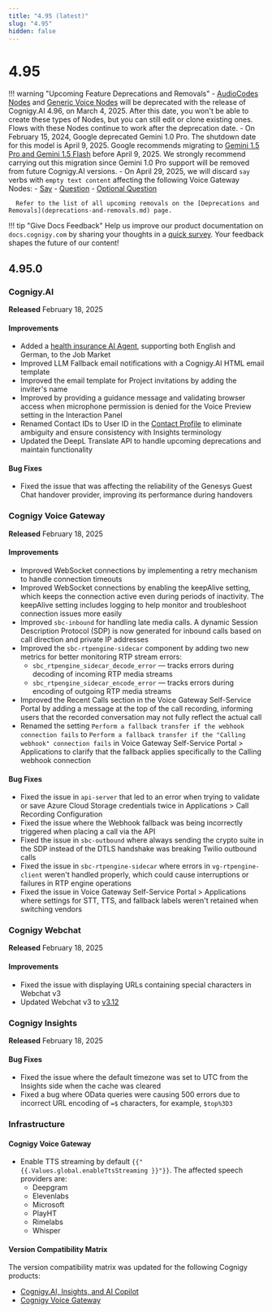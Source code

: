 ```yaml
---
title: "4.95 (latest)"
slug: "4.95"
hidden: false
---
```


# 4.95

!!! warning "Upcoming Feature Deprecations and Removals"
    - [AudioCodes Nodes](../ai/build/node-reference/voice/audiocodes/overview.md) and [Generic Voice Nodes](../ai/build/node-reference/voice/generic/overview.md) will be deprecated with the release of Cognigy.AI 4.96, on March 4, 2025. After this date, you won't be able to create these types of Nodes, but you can still edit or clone existing ones. Flows with these Nodes continue to work after the deprecation date.
    - On February 15, 2024, Google deprecated Gemini 1.0 Pro. The shutdown date for this model is April 9, 2025. Google recommends migrating to [Gemini 1.5 Pro and Gemini 1.5 Flash](https://cloud.google.com/vertex-ai/generative-ai/docs/deprecations/gemini-1.0-pro) before April 9, 2025. We strongly recommend carrying out this migration since Gemini 1.0 Pro support will be removed from future Cognigy.AI versions.
    - On April 29, 2025, we will discard `say` verbs with `empty text content` affecting the following Voice Gateway Nodes:
        - [Say](../ai/build/node-reference/basic/say.md)
        - [Question](../ai/build/node-reference/basic/question.md)
        - [Optional Question](../ai/build/node-reference/basic/optional-question.md)

      Refer to the list of all upcoming removals on the [Deprecations and Removals](deprecations-and-removals.md) page.

!!! tip "Give Docs Feedback"
    Help us improve our product documentation on `docs.cognigy.com` by sharing your thoughts in a [quick survey](https://forms.office.com/e/xnqneVasp2). Your feedback shapes the future of our content!

## 4.95.0

### Cognigy.AI

**Released** February 18, 2025

#### Improvements

- Added a [health insurance AI Agent](../ai/empower/agentic-ai/overview.md#job-market), supporting both English and German, to the Job Market
- Improved LLM Fallback email notifications with a Cognigy.AI HTML email template
- Improved the email template for Project invitations by adding the inviter's name
- Improved by providing a guidance message and validating browser access when microphone permission is denied for the Voice Preview setting in the Interaction Panel
- Renamed Contact IDs to User ID in the [Contact Profile](../ai/analyze/contact-profiles.md#profile-schema) to eliminate ambiguity and ensure consistency with Insights terminology
- Updated the DeepL Translate API to handle upcoming deprecations and maintain functionality

#### Bug Fixes

- Fixed the issue that was affecting the reliability of the Genesys Guest Chat handover provider, improving its performance during handovers

### Cognigy Voice Gateway

**Released** February 18, 2025

#### Improvements

- Improved WebSocket connections by implementing a retry mechanism to handle connection timeouts
- Improved WebSocket connections by enabling the keepAlive setting, which keeps the connection active even during periods of inactivity. The keepAlive setting includes logging to help monitor and troubleshoot connection issues more easily
- Improved `sbc-inbound` for handling late media calls. A dynamic Session Description Protocol (SDP) is now generated for inbound calls based on call direction and private IP addresses
- Improved the `sbc-rtpengine-sidecar` component by adding two new metrics for better monitoring RTP stream errors:
    - `sbc_rtpengine_sidecar_decode_error` — tracks errors during decoding of incoming RTP media streams
    - `sbc_rtpengine_sidecar_encode_error` — tracks errors during encoding of outgoing RTP media streams
- Improved the Recent Calls section in the Voice Gateway Self-Service Portal by adding a message at the top of the call recording, informing users that the recorded conversation may not fully reflect the actual call
- Renamed the setting `Perform a fallback transfer if the webhook connection fails` to `Perform a fallback transfer if the "Calling webhook" connection fails` in Voice Gateway Self-Service Portal > Applications to clarify that the fallback applies specifically to the Calling webhook connection

#### Bug Fixes

- Fixed the issue in `api-server` that led to an error when trying to validate or save Azure Cloud Storage credentials twice in Applications > Call Recording Configuration
- Fixed the issue where the Webhook fallback was being incorrectly triggered when placing a call via the API
- Fixed the issue in `sbc-outbound` where always sending the crypto suite in the SDP instead of the DTLS handshake was breaking Twilio outbound calls
- Fixed the issue in `sbc-rtpengine-sidecar` where errors in `vg-rtpengine-client` weren't handled properly, which could cause interruptions or failures in RTP engine operations
- Fixed the issue in Voice Gateway Self-Service Portal > Applications where settings for STT, TTS, and fallback labels weren't retained when switching vendors

### Cognigy Webchat

**Released** February 18, 2025

#### Improvements

- Fixed the issue with displaying URLs containing special characters in Webchat v3
- Updated Webchat v3 to [v3.12](https://github.com/Cognigy/Webchat/releases/tag/v3.12.0)

### Cognigy Insights

**Released** February 18, 2025

#### Bug Fixes

- Fixed the issue where the default timezone was set to UTC from the Insights side when the cache was cleared
- Fixed a bug where OData queries were causing 500 errors due to incorrect URL encoding of `=$` characters, for example, `$top%3D3`

### Infrastructure

#### Cognigy Voice Gateway

- Enable TTS streaming by default `{{"{{.Values.global.enableTtsStreaming }}"}}`. The affected speech providers are:
    - Deepgram
    - Elevenlabs
    - Microsoft
    - PlayHT
    - Rimelabs
    - Whisper

#### Version Compatibility Matrix

The version compatibility matrix was updated for the following Cognigy products:

- [Cognigy.AI, Insights, and AI Copilot](../ai/installation/version-compatibility-matrix.md)
- [Cognigy Voice Gateway](../voice-gateway/installation/version-compatibility-matrix.md)